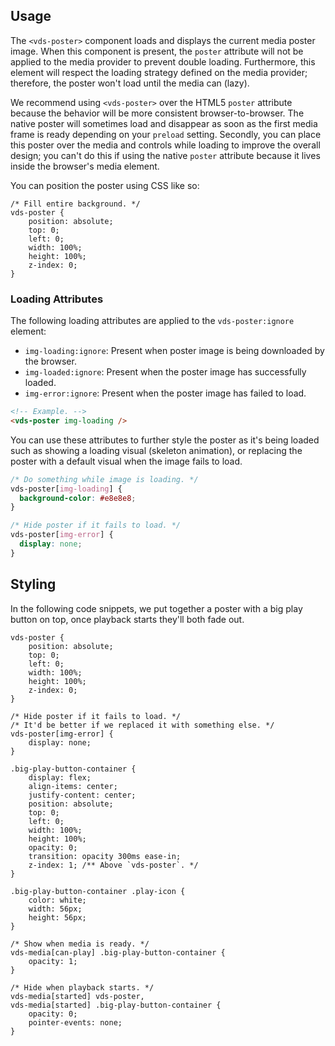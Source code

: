 ## Usage

The `<vds-poster>` component loads and displays the current media poster image. When
this component is present, the `poster` attribute will not be applied to the media provider to
prevent double loading. Furthermore, this element will respect the loading strategy defined
on the media provider; therefore, the poster won't load until the media can (lazy).

We recommend using `<vds-poster>` over the HTML5 `poster` attribute because the behavior will
be more consistent browser-to-browser. The native poster will sometimes load and disappear as
soon as the first media frame is ready depending on your `preload` setting. Secondly, you can
place this poster over the media and controls while loading to improve the overall design; you
can't do this if using the native `poster` attribute because it lives inside the browser's
media element.

<slot name="usage" />

You can position the poster using CSS like so:

```css:copy
/* Fill entire background. */
vds-poster {
	position: absolute;
	top: 0;
	left: 0;
	width: 100%;
	height: 100%;
	z-index: 0;
}
```

### Loading Attributes

The following loading attributes are applied to the `vds-poster:ignore` element:

- `img-loading:ignore`: Present when poster image is being downloaded by the browser.
- `img-loaded:ignore`: Present when the poster image has successfully loaded.
- `img-error:ignore`: Present when the poster image has failed to load.

```html
<!-- Example. -->
<vds-poster img-loading />
```

You can use these attributes to further style the poster as it's being loaded such as
showing a loading visual (skeleton animation), or replacing the poster with a default visual
when the image fails to load.

```css
/* Do something while image is loading. */
vds-poster[img-loading] {
  background-color: #e8e8e8;
}

/* Hide poster if it fails to load. */
vds-poster[img-error] {
  display: none;
}
```

## Styling

In the following code snippets, we put together a poster with a big play button on top, once
playback starts they'll both fade out.

<slot name="styling" />

```css:copy
vds-poster {
	position: absolute;
	top: 0;
	left: 0;
	width: 100%;
	height: 100%;
	z-index: 0;
}

/* Hide poster if it fails to load. */
/* It'd be better if we replaced it with something else. */
vds-poster[img-error] {
	display: none;
}

.big-play-button-container {
	display: flex;
	align-items: center;
	justify-content: center;
	position: absolute;
	top: 0;
	left: 0;
	width: 100%;
	height: 100%;
	opacity: 0;
	transition: opacity 300ms ease-in;
	z-index: 1; /** Above `vds-poster`. */
}

.big-play-button-container .play-icon {
	color: white;
	width: 56px;
	height: 56px;
}

/* Show when media is ready. */
vds-media[can-play] .big-play-button-container {
	opacity: 1;
}

/* Hide when playback starts. */
vds-media[started] vds-poster,
vds-media[started] .big-play-button-container {
	opacity: 0;
	pointer-events: none;
}
```
